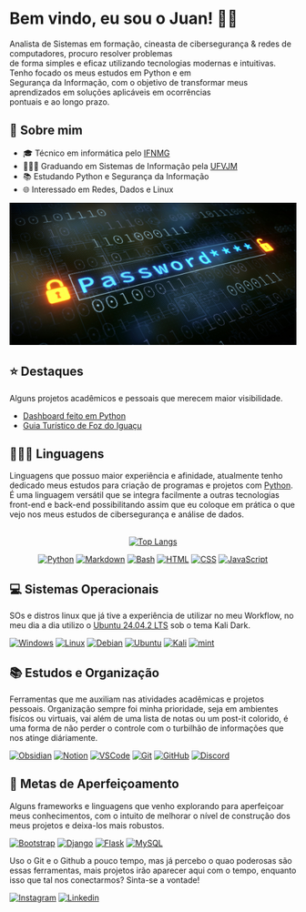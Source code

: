 # Bem vindo, eu sou o Juan! 👋🏼

Analista de Sistemas em formação, cineasta de cibersegurança & redes de computadores, procuro resolver problemas  
de forma simples e eficaz utilizando tecnologias modernas e intuitivas. Tenho focado os meus estudos em Python e em  
Segurança da Informação, com o objetivo de transformar meus aprendizados em soluções aplicáveis em ocorrências   
pontuais e ao longo prazo.

## 👤 Sobre mim

* 🎓️ Técnico em informática pelo <a href="https://www.ifnmg.edu.br/docs/344-portal/salinas/salinas-cursos-tecnicos/tecnico-em-informatica-integrado/13549-tecnico-em-informatica-integrado">IFNMG</a>
* 👨🏻‍💻 Graduando em Sistemas de Informação pela <a href="https://portal.ufvjm.edu.br/a-universidade/cursos/sin">UFVJM</a>
* 📚️ Estudando Python e Segurança da Informação
* 🌐 Interessado em Redes, Dados e Linux

<img src="images/password.jpg" width="1000px" height="250px"/>

## ⭐️ Destaques

Alguns projetos acadêmicos e pessoais que merecem maior visibilidade.

* <a href="https://github.com/juan-ferreirax/dashboard-sad">Dashboard feito em Python</a>
* <a href="https://github.com/juan-ferreirax/foz-city-guide">Guia Turístico de Foz do Iguaçu</a>

## 👨🏻‍💻 Linguagens

Linguagens que possuo maior experiência e afinidade, atualmente tenho dedicado meus estudos para criação de programas e projetos com <a href="https://www.python.org/">Python</a>. É uma linguagem versátil que se integra facilmente a outras tecnologias front-end e back-end possibilitando assim que eu coloque em prática o que vejo nos meus estudos de cibersegurança e análise de dados.<br><br>

<p align="center">
    <a href="https://github.com/anuraghazra/github-readme-stats">
        <img alt="Top Langs" src="https://github-readme-stats.vercel.app/api/top-langs/?username=juan-ferreirax&layout=compact&theme=tokyonight&hide_border=true">
    </a>
</p>

<p align="center">
    <a href="https://www.python.org/"><img alt="Python" src="https://skillicons.dev/icons?i=python"></a>
    <a href="https://www.markdownguide.org/"><img alt="Markdown" src="https://skillicons.dev/icons?i=md"></a>
    <a href="https://www.gnu.org/software/bash/"><img alt="Bash" src="https://skillicons.dev/icons?i=bash"></a>
    <a href="https://developer.mozilla.org/pt-BR/docs/Web/HTML"><img alt="HTML" src="https://skillicons.dev/icons?i=html"></a>
    <a href="https://developer.mozilla.org/pt-BR/docs/Web/CSS"><img alt="CSS" src="https://skillicons.dev/icons?i=css"></a>
    <a href="https://developer.mozilla.org/pt-BR/docs/Web/JavaScript"><img alt="JavaScript" src="https://skillicons.dev/icons?i=js"></a>
</p>

## 💻️ Sistemas Operacionais

SOs e distros linux que já tive a experiência de utilizar no meu Workflow, no meu dia a dia utilizo o <a href="https://ubuntu.com/download/desktop">Ubuntu 24.04.2 LTS</a> sob o tema Kali Dark.

[![Windows](https://skillicons.dev/icons?i=windows)](https://www.microsoft.com/pt-br/windows) [![Linux](https://skillicons.dev/icons?i=linux)](https://www.kernel.org/) [![Debian](https://skillicons.dev/icons?i=debian)](https://www.debian.org/) [![Ubuntu](https://skillicons.dev/icons?i=ubuntu)](https://ubuntu.com/) [![Kali](https://skillicons.dev/icons?i=kali)](https://www.kali.org/) [![mint](https://skillicons.dev/icons?i=mint)](https://linuxmint.com/)

## 📚️ Estudos e Organização

Ferramentas que me auxiliam nas atividades acadêmicas e projetos pessoais. Organização sempre foi minha prioridade, seja em ambientes fisícos ou virtuais, vai além de uma lista de notas ou um post-it colorido, é uma forma de não perder o controle com o turbilhão de informações que nos atinge diáriamente.

[![Obsidian](https://skillicons.dev/icons?i=obsidian)](https://obsidian.md/) [![Notion](https://skillicons.dev/icons?i=notion)](https://www.notion.so/) [![VSCode](https://skillicons.dev/icons?i=vscode)](https://code.visualstudio.com/) [![Git](https://skillicons.dev/icons?i=git)](https://git-scm.com/) [![GitHub](https://skillicons.dev/icons?i=github)](https://github.com/) [![Discord](https://skillicons.dev/icons?i=discord)](https://discord.com/)

## 🧠 Metas de Aperfeiçoamento

Alguns frameworks e linguagens que venho explorando para aperfeiçoar meus conhecimentos, com o intuito de melhorar o nível de construção dos meus projetos e deixa-los mais robustos.

[![Bootstrap](https://skillicons.dev/icons?i=bootstrap)](https://getbootstrap.com/) [![Django](https://skillicons.dev/icons?i=django)](https://www.djangoproject.com/) [![Flask](https://skillicons.dev/icons?i=flask)](https://flask.palletsprojects.com/) [![MySQL](https://skillicons.dev/icons?i=mysql)](https://www.mysql.com/)

Uso o Git e o Github a pouco tempo, mas já percebo o quao poderosas são essas ferramentas, mais projetos irão aparecer aqui com o tempo, enquanto isso que tal nos conectarmos? Sinta-se a vontade!

[![Instagram](https://skillicons.dev/icons?i=instagram)](https://www.instagram.com/juan.ferreirax/) [![Linkedin](https://skillicons.dev/icons?i=linkedin)](https://www.linkedin.com/in/juan-pablo-ferreira-costa/)

